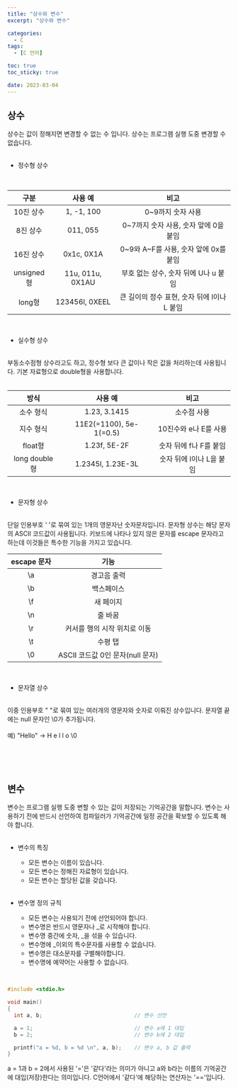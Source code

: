 ```yaml
---
title: "상수와 변수"
excerpt: "상수와 변수"

categories:
  - C
tags:
  - [C 언어]

toc: true
toc_sticky: true

date: 2023-03-04
---
```


## 상수

상수는 값이 정해지면 변경할 수 없는 수 입니다. 상수는 프로그램 실행 도중 변경할 수 없습니다.
<br><br>

  * 정수형 상수
  <br>

  | 구분 | 사용 예 | 비고 |
  | :---: | :---: | :---: |
  | 10진 상수  | 1, -1, 100       | 0~9까지 숫자 사용                           |
  | 8진 상수   | 011, 055         | 0~7까지 숫자 사용, 숫자 앞에 0을 붙임       |
  | 16진 상수  | 0x1c, 0X1A       | 0~9와 A~F를 사용, 숫자 앞에 0x를 붙임       |
  | unsigned형 | 11u, 011u, 0X1AU | 부호 없는 상수, 숫자 뒤에 U나 u 붙임        |
  | long형     | 123456l, 0XEEL   | 큰 길이의 정수 표현, 숫자 뒤에 l이나 L 붙임 |
  <br>

  * 실수형 상수
  <br>
  부동소수점형 상수라고도 하고, 정수형 보다 큰 값이나 작은 값을 처리하는데 사용됩니다. 기본 자료형으로 double형을 사용합니다.
  <br><br>

  | 방식 | 사용 예 | 비고 |
  | :---: | :---: | :---: |
  | 소수 형식      | 1.23, 3.1415            | 소수점 사용              |
  | 지수 형식      | 11E2(=1100), 5e-1(=0.5) | 10진수와 e나 E를 사용    |
  | float형        | 1.23f, 5E-2F            | 숫자 뒤에 f나 F를 붙임   |
  | long double형  | 1.2345l, 1.23E-3L       | 숫자 뒤에 l이나 L을 붙임 |
  <br>

  * 문자형 상수
  <br>
  단일 인용부호 ' '로 묶여 있는 1개의 영문자난 숫자문자입니다. 문자형 상수는 해당 문자의 ASCII 코드값이 사용됩니다. 키보드에 나타나 있지 않은 문자를 escape 문자라고 하는데 이것들은 특수한 기능을 가지고 있습니다.
  <br>

  | escape 문자 | 기능 |
  | :---: | :---: |
  | \a | 경고음 출력                      |
  | \b | 백스페이스                       |
  | \f | 새 페이지                        |
  | \n | 줄 바꿈                          |
  | \r | 커서를 행의 시작 위치로 이동     |
  | \t | 수평 탭                          |
  | \0 | ASCII 코드값 0인 문자(null 문자) |
  <br>

  * 문자열 상수
  <br>
  이중 인용부호 " "로 묶여 있는 여러개의 영문자와 숫자로 이뤄진 상수입니다. 문자열 끝에는 null 문자인 \0가 추가됩니다.
  <br><br>
  예) "Hello" -> H e l l o \0

<br><br><br>

## 변수

변수는 프로그램 실행 도중 변할 수 있는 값이 저장되는 기억공간을 말합니다. 변수는 사용하기 전에 반드시 선언하여 컴파일러가 기억공간에 일정 공간을 확보할 수 있도록 해야 합니다.
<br><br>

  * 변수의 특징

    - 모든 변수는 이름이 있습니다.
    - 모든 변수는 정해진 자료형이 있습니다.
    - 모든 변수는 할당된 값을 갖습니다.
    <br><br>

  * 변수명 정의 규칙

    - 모든 변수는 사용되기 전에 선언되어야 합니다.
    - 변수명은 반드시 영문자나 _로 시작해야 합니다.
    - 변수명 중간에 숫자, _을 섞을 수 있습니다.
    - 변수명에 _이외의 특수문자를 사용할 수 없습니다.
    - 변수명은 대소문자를 구별해야합니다.
    - 변수명에 예약어는 사용할 수 없습니다.

<br>

  ```c
  #include <stdio.h>

  void main()
  {
    int a, b;                             // 변수 선언

    a = 1;                                // 변수 a에 1 대입
    b = 2;                                // 변수 b에 2 대입

    printf("a = %d, b = %d \n", a, b);    // 변수 a, b 값 출력
  }
  ```

  a = 1과 b = 2에서 사용된 '='은 '같다'라는 의미가 아니고 a와 b라는 이름의 기억공간에 대입(저장)한다는 의미입니다. C언어에서 '같다'에 해당하는 연산자는 '=='입니다.

<br>